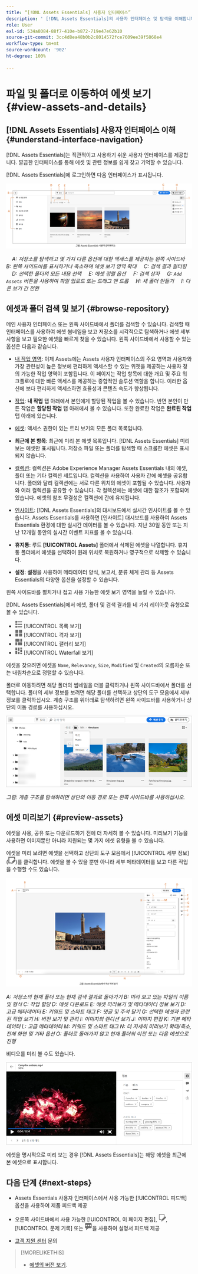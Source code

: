 ```yaml
---
title: “[!DNL Assets Essentials] 사용자 인터페이스”
description: ' [!DNL Assets Essentials]의 사용자 인터페이스 및 탐색을 이해합니다.'
role: User
exl-id: 534a8084-88f7-410e-b872-719e47e62b10
source-git-commit: 3cc4d8ea48b0b2c8014572fce7609ee39f5868e4
workflow-type: tm+mt
source-wordcount: '902'
ht-degree: 100%

---
```


# 파일 및 폴더로 이동하여 에셋 보기 {#view-assets-and-details}

<!-- TBD: Give screenshots of all views with many assets. Zoom out to showcase how the thumbnails/tiles flow on the UI in different views. -->

<!-- TBD: The options in left sidebar may change. Shared with me and Shared by me are missing for now. Update this section as UI is updated. -->

## [!DNL Assets Essentials] 사용자 인터페이스 이해 {#understand-interface-navigation}

[!DNL Assets Essentials]는 직관적이고 사용하기 쉬운 사용자 인터페이스를 제공합니다. 깔끔한 인터페이스를 통해 에셋 및 관련 정보를 쉽게 찾고 기억할 수 있습니다.

[!DNL Assets Essentials]에 로그인하면 다음 인터페이스가 표시됩니다.

![[!DNL Assets Essentials] 사용자 인터페이스](assets/essentials-interface.png)

    *A: 저장소를 탐색하고 몇 가지 다른 옵션에 대한 액세스를 제공하는 왼쪽 사이드바*
    *B: 왼쪽 사이드바를 표시하거나 축소하여 에셋 보기 영역 확대*
    *C: 검색 결과 필터링*
    *D: 선택한 폴더의 모든 내용 선택*
    *E: 에셋 정렬 옵션*
    *F: 검색 상자*
    *G: `Add Assets` 버튼을 사용하여 파일 업로드 또는 드래그 앤 드롭*
    *H: 새 폴더 만들기*
    *I: 다른 보기 간 전환*

<!-- TBD: Need an embedded video here with narration. It has to be hosted on MPC to be embeddable. -->

## 에셋과 폴더 검색 및 보기 {#browse-repository}

메인 사용자 인터페이스 또는 왼쪽 사이드바에서 폴더를 검색할 수 있습니다. 검색할 때 인터페이스를 사용하여 에셋 썸네일을 보고 저장소를 시각적으로 탐색하거나 에셋 세부 사항을 보고 필요한 에셋을 빠르게 찾을 수 있습니다. 왼쪽 사이드바에서 사용할 수 있는 옵션은 다음과 같습니다.

* [내 작업 영역](https://experienceleague.adobe.com/docs/experience-manager-assets-essentials/help/my-workspace.html?lang=en): 이제 Assets에는 Assets 사용자 인터페이스의 주요 영역과 사용자와 가장 관련성이 높은 정보에 편리하게 액세스할 수 있는 위젯을 제공하는 사용자 정의 가능한 작업 영역이 포함됩니다. 이 페이지는 작업 항목에 대한 개요 및 주요 워크플로에 대한 빠른 액세스를 제공하는 종합적인 솔루션 역할을 합니다. 이러한 옵션에 보다 편리하게 액세스하면 효율성과 콘텐츠 속도가 향상됩니다.
* [작업](https://experienceleague.adobe.com/docs/experience-manager-assets-essentials/help/my-workspace.html?lang=en): **내 작업** 탭 아래에서 본인에게 할당된 작업을 볼 수 있습니다. 반면 본인이 만든 작업은 **할당된 작업** 탭 아래에서 볼 수 있습니다. 또한 완료한 작업은 **완료된 작업** 탭 아래에 있습니다.
* [에셋](https://experienceleague.adobe.com/docs/experience-manager-assets-essentials/help/manage-organize.html?lang=en): 액세스 권한이 있는 트리 보기의 모든 폴더 목록입니다.
* **최근에 본 항목**: 최근에 미리 본 에셋 목록입니다. [!DNL Assets Essentials] 미리 보는 에셋만 표시됩니다. 저장소 파일 또는 폴더를 탐색할 때 스크롤한 에셋은 표시되지 않습니다.
* [컬렉션](https://experienceleague.adobe.com/docs/experience-manager-assets-essentials/help/manage-collections.html?lang=ko): 컬렉션은 Adobe Experience Manager Assets Essentials 내의 에셋, 폴더 또는 기타 컬렉션 세트입니다. 컬렉션을 사용하여 사용자 간에 에셋을 공유합니다. 폴더와 달리 컬렉션에는 서로 다른 위치의 에셋이 포함될 수 있습니다. 사용자와 여러 컬렉션을 공유할 수 있습니다. 각 컬렉션에는 에셋에 대한 참조가 포함되어 있습니다. 에셋의 참조 무결성은 컬렉션에 간에 유지됩니다.

* [인사이트](https://experienceleague.adobe.com/docs/experience-manager-assets-essentials/help/manage-reports.html?lang=en#view-live-statistics): [!DNL Assets Essentials]의 대시보드에서 실시간 인사이트를 볼 수 있습니다. Assets Essentials를 사용하면 [인사이트] 대시보드를 사용하여 Assets Essentials 환경에 대한 실시간 데이터를 볼 수 있습니다. 지난 30일 동안 또는 지난 12개월 동안의 실시간 이벤트 지표를 볼 수 있습니다.
* **휴지통**: 루트 **[!UICONTROL Assets]** 폴더에서 삭제된 에셋을 나열합니다. 휴지통 폴더에서 에셋을 선택하여 원래 위치로 복원하거나 영구적으로 삭제할 수 있습니다.
* **설정**: **설정**&#x200B;을 사용하여 메타데이터 양식, 보고서, 분류 체계 관리 등 Assets Essentials의 다양한 옵션을 설정할 수 있습니다.

<!-- TBD: Not sure if we want to publish these right now. CC Libs are beta as per Greg.
* **Libraries**: Access to [!DNL Adobe Creative Cloud Team] (CCT) Libraries view. This view is visible only if the user is entitled to CCT Libraries.
-->

<!-- TBD: My Work Space shows task inbox and it is not visible on AEM Cloud Demos as of now. It is the source of truth server hence not documenting My Work Space option for now.
-->

왼쪽 사이드바를 펼치거나 접고 사용 가능한 에셋 보기 영역을 늘릴 수 있습니다.

[!DNL Assets Essentials]에서 에셋, 폴더 및 검색 결과를 네 가지 레이아웃 유형으로 볼 수 있습니다.

* ![list view icon](assets/do-not-localize/list-view.png) [!UICONTROL 목록 보기]
* ![grid view icon](assets/do-not-localize/grid-view.png) [!UICONTROL 격자 보기]
* ![gallery view icon](assets/do-not-localize/gallery-view.png) [!UICONTROL 갤러리 보기]
* ![waterfall view icon](assets/do-not-localize/waterfall-view.png) [!UICONTROL Waterfall 보기]

에셋을 찾으려면 에셋을 `Name`, `Relevancy`, `Size`, `Modified` 및 `Created`의 오름차순 또는 내림차순으로 정렬할 수 있습니다.

폴더로 이동하려면 해당 폴더의 썸네일을 더블 클릭하거나 왼쪽 사이드바에서 폴더를 선택합니다. 폴더의 세부 정보를 보려면 해당 폴더를 선택하고 상단의 도구 모음에서 세부 정보를 클릭하십시오. 계층 구조를 위아래로 탐색하려면 왼쪽 사이드바를 사용하거나 상단의 이동 경로를 사용하십시오.

![폴더 검색](assets/browsing-folders.png)

*그림: 계층 구조를 탐색하려면 상단의 이동 경로 또는 왼쪽 사이드바를 사용하십시오.*

## 에셋 미리보기 {#preview-assets}

에셋을 사용, 공유 또는 다운로드하기 전에 더 자세히 볼 수 있습니다. 미리보기 기능을 사용하면 이미지뿐만 아니라 지원되는 몇 가지 에셋 유형을 볼 수 있습니다.

에셋을 미리 보려면 에셋을 선택하고 상단의 도구 모음에서 [!UICONTROL 세부 정보] (![details icon](assets/do-not-localize/edit-in-icon.png))를 클릭합니다. 에셋을 볼 수 있을 뿐만 아니라 세부 메타데이터를 보고 다른 작업을 수행할 수도 있습니다.

![에셋 미리보기](assets/preview-asset-2.png)

*A: 저장소의 현재 폴더 또는 현재 검색 결과로 돌아가기*
*B: 미리 보고 있는 파일의 이름 및 형식*
*C: 작업 할당*
*D: 에셋 다운로드*
*E: 에셋 미리보기 및 메타데이터 정보 보기*
*D: 고급 메타데이터*
*E: 키워드 및 스마트 태그*
*F: 댓글 및 주석 달기*
*G: 선택한 에셋과 관련된 작업 보기*
*H: 버전 보기 및 관리*
*I: 이미지의 렌디션 보기*
*J: 이미지 편집*
*K: 기본 메타데이터*
*L: 고급 메타데이터*
*M: 키워드 및 스마트 태그*
*N: 더 자세히 미리보기 확대/축소, 전체 화면 및 기타 옵션*
*O: 폴더로 돌아가지 않고 현재 폴더의 이전 또는 다음 에셋으로 진행*

비디오를 미리 볼 수도 있습니다.

![비디오 미리보기](/help/assets/preview-video.png)

에셋을 명시적으로 미리 보는 경우 [!DNL Assets Essentials]는 해당 에셋을 최근에 본 에셋으로 표시합니다.

<!-- TBD: Describe the options.

Explicitly previewed assets are displayed as recently viewed assets. Give screenshot of this.
Other use cases after previewing.
-->

## 다음 단계 {#next-steps}

* Assets Essentials 사용자 인터페이스에서 사용 가능한 [!UICONTROL 피드백] 옵션을 사용하여 제품 피드백 제공

* 오른쪽 사이드바에서 사용 가능한 [!UICONTROL 이 페이지 편집], ![페이지 편집](assets/do-not-localize/edit-page.png), [!UICONTROL 문제 기록] 또는 ![GitHub 문제 생성](assets/do-not-localize/github-issue.png)을 사용하여 설명서 피드백 제공

* [고객 지원 센터](https://experienceleague.adobe.com/?support-solution=General#support) 문의

>[!MORELIKETHIS]
>
>* [에셋의 버전 보기](/help/manage-organize.md#view-versions).

